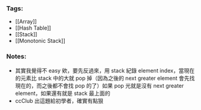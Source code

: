 ### Tags:
- [[Array]]
- [[Hash Table]]
- [[Stack]]
- [[Monotonic Stack]]
### Notes:
- 其實我覺得不 easy 欸，要先反過來，用 stack 紀錄 element index，當現在的元素比 stack 中的大就 pop 掉（因為之後的 next greater element 會先找現在的，而之後都不會找 pop 的了）如果 pop 光就是沒有 next greater element，如果還有就是 stack 最上面的
- ccClub 出這題給初學者，確實有點狠

